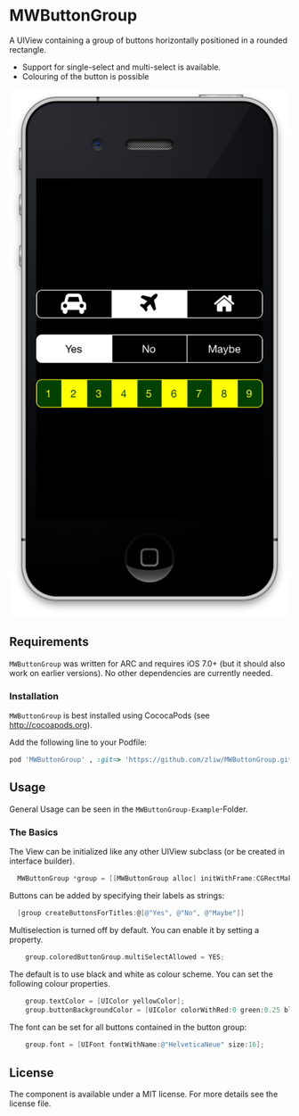 MWButtonGroup
=============

A UIView containing a group of buttons horizontally positioned in a rounded rectangle. 

* Support for single-select and multi-select is available.
* Colouring of the button is possible

![screenshot](screenshot.png)

## Requirements

`MWButtonGroup` was written for ARC and requires iOS 7.0+ (but it should also work on earlier versions). No other dependencies are currently needed.

### Installation

`MWButtonGroup` is best installed using CococaPods (see http://cocoapods.org).

Add the following line to your Podfile:

```ruby
pod 'MWButtonGroup' , :git=> 'https://github.com/zliw/MWButtonGroup.git'
```

## Usage

General Usage can be seen in the ```MWButtonGroup-Example```-Folder.


### The Basics

The View can be initialized like any other UIView subclass (or be created in interface builder). 

```objective-c
  MWButtonGroup *group = [[MWButtonGroup alloc] initWithFrame:CGRectMake(0, 0, 320, 40)];
```

Buttons can be added by specifying their labels as strings:

```objective-c
  [group createButtonsForTitles:@[@"Yes", @"No", @"Maybe"]]
```

Multiselection is turned off by default. You can enable it by setting a property.

```objective-c
    group.coloredButtonGroup.multiSelectAllowed = YES;
```


The default is to use black and white as colour scheme. You can set the following colour
properties.

```objective-c
    group.textColor = [UIColor yellowColor];
    group.buttonBackgroundColor = [UIColor colorWithRed:0 green:0.25 blue:0 alpha:1];
```

The font can be set for all buttons contained in the button group:

```objective-c
    group.font = [UIFont fontWithName:@"HelveticaNeue" size:16];
```

## License

The component is available under a MIT license. For more details see the license file.

